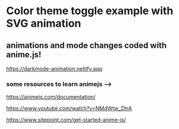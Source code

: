 # Color theme toggle example with SVG animation
## animations and mode changes coded with anime.js!
https://darkmode-animation.netlify.app

### some resources to learn animejs -->

https://animejs.com/documentation/

https://www.youtube.com/watch?v=NMdWtw_DtrA

https://www.sitepoint.com/get-started-anime-js/
